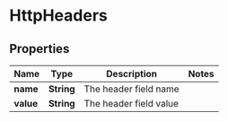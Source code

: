 

# HttpHeaders


## Properties

| Name | Type | Description | Notes |
|------------ | ------------- | ------------- | -------------|
|**name** | **String** | The header field name |  |
|**value** | **String** | The header field value |  |



